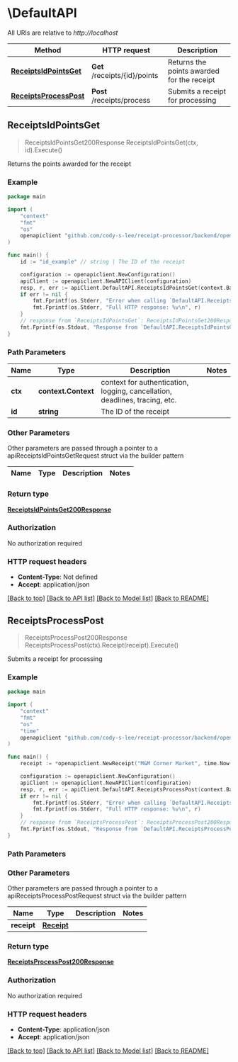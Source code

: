 # \DefaultAPI

All URIs are relative to *http://localhost*

Method | HTTP request | Description
------------- | ------------- | -------------
[**ReceiptsIdPointsGet**](DefaultAPI.md#ReceiptsIdPointsGet) | **Get** /receipts/{id}/points | Returns the points awarded for the receipt
[**ReceiptsProcessPost**](DefaultAPI.md#ReceiptsProcessPost) | **Post** /receipts/process | Submits a receipt for processing



## ReceiptsIdPointsGet

> ReceiptsIdPointsGet200Response ReceiptsIdPointsGet(ctx, id).Execute()

Returns the points awarded for the receipt



### Example

```go
package main

import (
	"context"
	"fmt"
	"os"
	openapiclient "github.com/cody-s-lee/receipt-processor/backend/openapi"
)

func main() {
	id := "id_example" // string | The ID of the receipt

	configuration := openapiclient.NewConfiguration()
	apiClient := openapiclient.NewAPIClient(configuration)
	resp, r, err := apiClient.DefaultAPI.ReceiptsIdPointsGet(context.Background(), id).Execute()
	if err != nil {
		fmt.Fprintf(os.Stderr, "Error when calling `DefaultAPI.ReceiptsIdPointsGet``: %v\n", err)
		fmt.Fprintf(os.Stderr, "Full HTTP response: %v\n", r)
	}
	// response from `ReceiptsIdPointsGet`: ReceiptsIdPointsGet200Response
	fmt.Fprintf(os.Stdout, "Response from `DefaultAPI.ReceiptsIdPointsGet`: %v\n", resp)
}
```

### Path Parameters


Name | Type | Description  | Notes
------------- | ------------- | ------------- | -------------
**ctx** | **context.Context** | context for authentication, logging, cancellation, deadlines, tracing, etc.
**id** | **string** | The ID of the receipt | 

### Other Parameters

Other parameters are passed through a pointer to a apiReceiptsIdPointsGetRequest struct via the builder pattern


Name | Type | Description  | Notes
------------- | ------------- | ------------- | -------------


### Return type

[**ReceiptsIdPointsGet200Response**](ReceiptsIdPointsGet200Response.md)

### Authorization

No authorization required

### HTTP request headers

- **Content-Type**: Not defined
- **Accept**: application/json

[[Back to top]](#) [[Back to API list]](../README.md#documentation-for-api-endpoints)
[[Back to Model list]](../README.md#documentation-for-models)
[[Back to README]](../README.md)


## ReceiptsProcessPost

> ReceiptsProcessPost200Response ReceiptsProcessPost(ctx).Receipt(receipt).Execute()

Submits a receipt for processing



### Example

```go
package main

import (
	"context"
	"fmt"
	"os"
    "time"
	openapiclient "github.com/cody-s-lee/receipt-processor/backend/openapi"
)

func main() {
	receipt := *openapiclient.NewReceipt("M&M Corner Market", time.Now(), "13:01", []openapiclient.Item{*openapiclient.NewItem("Mountain Dew 12PK", "6.49")}, "6.49") // Receipt | 

	configuration := openapiclient.NewConfiguration()
	apiClient := openapiclient.NewAPIClient(configuration)
	resp, r, err := apiClient.DefaultAPI.ReceiptsProcessPost(context.Background()).Receipt(receipt).Execute()
	if err != nil {
		fmt.Fprintf(os.Stderr, "Error when calling `DefaultAPI.ReceiptsProcessPost``: %v\n", err)
		fmt.Fprintf(os.Stderr, "Full HTTP response: %v\n", r)
	}
	// response from `ReceiptsProcessPost`: ReceiptsProcessPost200Response
	fmt.Fprintf(os.Stdout, "Response from `DefaultAPI.ReceiptsProcessPost`: %v\n", resp)
}
```

### Path Parameters



### Other Parameters

Other parameters are passed through a pointer to a apiReceiptsProcessPostRequest struct via the builder pattern


Name | Type | Description  | Notes
------------- | ------------- | ------------- | -------------
 **receipt** | [**Receipt**](Receipt.md) |  | 

### Return type

[**ReceiptsProcessPost200Response**](ReceiptsProcessPost200Response.md)

### Authorization

No authorization required

### HTTP request headers

- **Content-Type**: application/json
- **Accept**: application/json

[[Back to top]](#) [[Back to API list]](../README.md#documentation-for-api-endpoints)
[[Back to Model list]](../README.md#documentation-for-models)
[[Back to README]](../README.md)


